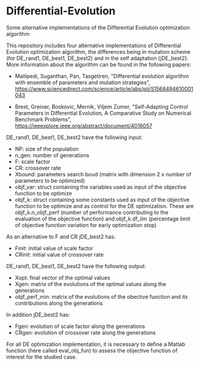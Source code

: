 # Differential-Evolution
Some alternative implementations of the Differential Evolution optimization algorithm

This repository includes four alternative implementations of Differential Evolution optimization algorithm, the differences being in mutation scheme (for DE_rand1, DE_best1, DE_best2) and in the self adaptation (jDE_best2). More information about the algorithm can be found in the following papers:

- Mallipedi, Suganthan, Pan, Tasgetiren, "Differential evolution algorithm with ensemble of parameters and mutation strategies", https://www.sciencedirect.com/science/article/abs/pii/S1568494610001043

- Brest, Greiner, Boskovic, Mernik, Viljem Zumer, "Self-Adapting Control Parameters in Differential Evolution, A Comparative Study on Numerical Benchmark Problems", https://ieeexplore.ieee.org/abstract/document/4016057


DE_rand1, DE_best1, DE_best2 have the following input:
- NP: size of the population
- n_gen: number of generations
- F: scale factor
- CR: crossover rate
- Xbound: parameters search boud (matrix with dimension 2 x number of parameters to be optimized)
- objf_var: struct containing the variables used as input of the objective function to be optimize
- objf_k: struct containing some constants used as input of the objective function to be optimize and as control for the DE optimization. These are objf_k.n_objf_perf (number of performance contributing to the evaluation of the objective function) and objf_k.df_lim (percentage limit of objective function variation for early optimization stop)

As an alternative to F and CR jDE_best2 has:
- Finit: initial value of scale factor
- CRinit: initial value of crossover rate


DE_rand1, DE_best1, DE_best2 have the following output:
- Xopt: final vector of the optimal values
- Xgen: matrix of the evolutions of the optimal values along the generations
- objf_perf_min: matrix of the evolutions of the obective function and its contributions along the generations

In addition jDE_best2 has:
- Fgen: evolution of scale factor along the generations
- CRgen: evolution of crossover rate along the generations


For all DE optimization implementation, it is necessary to define a Matlab function (here called eval_obj_fun) to assess the objective function of interest for the studied case.

